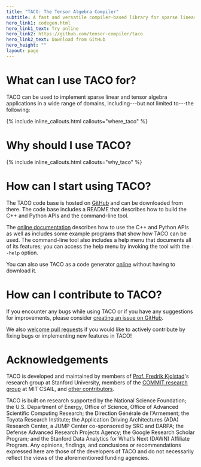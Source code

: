 ```yaml
---
title: "TACO: The Tensor Algebra Compiler"
subtitle: A fast and versatile compiler-based library for sparse linear and tensor algebra
hero_link1: codegen.html
hero_link1_text: Try online 
hero_link2: https://github.com/tensor-compiler/taco
hero_link2_text: Download from GitHub 
hero_height: ""
layout: page
---
```


# What can I use TACO for?

TACO can be used to implement sparse linear and tensor algebra applications in a wide range of domains, including---but not limited to---the following:

{% include inline_callouts.html callouts="where_taco" %}

# Why should I use TACO?

{% include inline_callouts.html callouts="why_taco" %}

# How can I start using TACO?

The TACO code base is hosted on [GitHub](https://github.com/tensor-compiler/taco) and can be downloaded from there.
The code base includes a README that describes how to build the C++ and Python APIs and the command-line tool.

The [online documentation](docs/index.html) describes how to use the C++ and Python APIs as well as includes some example programs that show how TACO can be used.
The command-line tool also includes a help menu that documents all of its features; you can access the help menu by invoking the tool with the `--help` option.

You can also use TACO as a code generator [online](codegen.html) without having to download it.

# How can I contribute to TACO?

If you encounter any bugs while using TACO or if you have any suggestions for improvements, please consider [creating an issue on GitHub](https://github.com/tensor-compiler/taco/issues).

We also [welcome pull requests](https://github.com/tensor-compiler/taco/pulls) if you would like to actively contribute by fixing bugs or implementing new features in TACO!

# Acknowledgements 

TACO is developed and maintained by members of [Prof. Fredrik Kjolstad](http://fredrikbk.com/)'s research group at Stanford University, members of the [COMMIT research group](http://groups.csail.mit.edu/commit/) at MIT CSAIL, and [other contributors](https://github.com/tensor-compiler/taco/graphs/contributors).

TACO is built on research supported by the National Science Foundation; the U.S. Department of Energy, Office of Science, Office of Advanced Scientific Computing Research; the Direction Générale de l'Armement; the Toyota Research Institute; the Application Driving Architectures (ADA) Research Center, a JUMP Center co-sponsored by SRC and DARPA; the Defense Advanced Research Projects Agency; the Google Research Scholar Program; and the Stanford Data Analytics for What’s Next (DAWN) Affiliate Program.
Any opinions, findings, and conclusions or recommendations expressed here are those of the developers of TACO and do not necessarily reflect the views of the aforementioned funding agencies.
